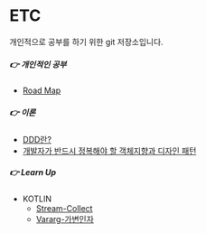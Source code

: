 # ETC

개인적으로 공부를 하기 위한 git 저장소입니다.

##### :point_right:  개인적인 공부

- [Road Map](RoadMap/README.md)

##### :point_right:  이론

- [DDD란?](Note/DDD.md)
- [개발자가 반드시 정복해야 할 객체지향과 디자인 패턴](Note/Design_Pattern.md)

##### :point_right: Learn Up

- KOTLIN
  - [Stream-Collect](Learn/Stream-Collect.md)
  - [Vararg-가변인자](Learn/Varargs.md)